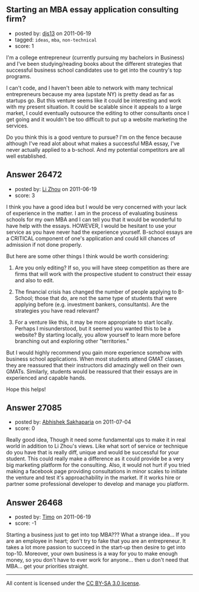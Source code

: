 ## Starting an MBA essay application consulting firm?

- posted by: [djs13](https://stackexchange.com/users/-1/9637-djs13) on 2011-06-19
- tagged: `ideas`, `mba`, `non-technical`
- score: 1

I'm a college entrepreneur (currently pursuing my bachelors in Business) and I've been studying/reading books about the different strategies that successful business school candidates use to get into the country's top programs.

I can't code, and I haven't been able to network with many technical entrepreneurs because my area (upstate NY) is pretty dead as far as startups go. But this venture seems like it could be interesting and work with my present situation. It could be scalable since it appeals to a large market, I could eventually outsource the editing to other consultants once I get going and it wouldn't be too difficult to put up a website marketing the services. 

Do you think this is a good venture to pursue? I'm on the fence because although I've read alot about what makes a successful MBA essay, I've never actually applied to a b-school. And my potential competitors are all well established. 


## Answer 26472

- posted by: [Li Zhou](https://stackexchange.com/users/-1/7241-li-zhou) on 2011-06-19
- score: 3

I think you have a good idea but I would be very concerned with your lack of experience in the matter.  I am in the process of evaluating business schools for my own MBA and I can tell you that it would be wonderful to have help with the essays.  HOWEVER, I would be hesitant to use your service as you have never had the experience yourself.  B-school essays are a CRITICAL component of one's application and could kill chances of admission if not done properly.

But here are some other things I think would be worth considering:

1.  Are you only editing?  If so, you will have steep competition as there are firms that will work with the prospective student to construct their essay and also to edit.  

2.  The financial crisis has changed the number of people applying to B-School; those that do, are not the same type of students that were applying before (e.g. investment bankers, consultants).  Are the strategies you have read relevant?

3.  For a venture like this, it may be more appropriate to start locally.  Perhaps I misunderstood, but it seemed you wanted this to be a website?  By starting locally, you allow yourself to learn more before branching out and exploring other "territories."

But I would highly recommend you gain more experience somehow with business school applications.  When most students attend GMAT classes, they are reassured that their instructors did amazingly well on their own GMATs.  Similarly, students would be reassured that their essays are in experienced and capable hands.

Hope this helps!


## Answer 27085

- posted by: [Abhishek Sakhaparia](https://stackexchange.com/users/-1/11673-abhishek-sakhaparia) on 2011-07-04
- score: 0

Really good idea,
Though it need some fundamental ups to make it in real world in addition to Li Zhou's views.
Like what sort of service or technique do you have that is really diff, unique and would be successful for your student. This could really make a difference as it could provide be a very big marketing platform for the consulting.
Also, it would not hurt if you tried making a facebook page providing consultations in minor scales to initiate the venture and test it's approachability in the market. If it works hire or partner some professional developer to develop and manage you platform.


## Answer 26468

- posted by: [Timo](https://stackexchange.com/users/-1/11309-timo) on 2011-06-19
- score: -1

Starting a business just to get into top MBA???  What a strange idea...  If you are an employee in heart; don't try to fake that you are an entrepreneur.  It takes a lot more passion to succeed in the start-up then desire to get into top-10.  Moreover, your own business is a way for you to make enough money, so you don't have to ever work for anyone... then u don't need that MBA... get your priorities straight.



---

All content is licensed under the [CC BY-SA 3.0 license](https://creativecommons.org/licenses/by-sa/3.0/).
